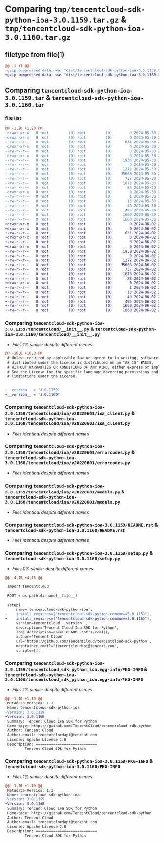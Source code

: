 # Comparing `tmp/tencentcloud-sdk-python-ioa-3.0.1159.tar.gz` & `tmp/tencentcloud-sdk-python-ioa-3.0.1160.tar.gz`

## filetype from file(1)

```diff
@@ -1 +1 @@
-gzip compressed data, was "dist/tencentcloud-sdk-python-ioa-3.0.1159.tar", last modified: Thu May 30 20:57:23 2024, max compression
+gzip compressed data, was "dist/tencentcloud-sdk-python-ioa-3.0.1160.tar", last modified: Sun Jun  2 20:40:30 2024, max compression
```

## Comparing `tencentcloud-sdk-python-ioa-3.0.1159.tar` & `tencentcloud-sdk-python-ioa-3.0.1160.tar`

### file list

```diff
@@ -1,20 +1,20 @@
-drwxr-xr-x   0 root         (0) root         (0)        0 2024-05-30 20:57:23.000000 tencentcloud-sdk-python-ioa-3.0.1159/
-drwxr-xr-x   0 root         (0) root         (0)        0 2024-05-30 20:57:23.000000 tencentcloud-sdk-python-ioa-3.0.1159/tencentcloud/
--rw-r--r--   0 root         (0) root         (0)      631 2024-05-30 20:57:23.000000 tencentcloud-sdk-python-ioa-3.0.1159/tencentcloud/__init__.py
-drwxr-xr-x   0 root         (0) root         (0)        0 2024-05-30 20:57:23.000000 tencentcloud-sdk-python-ioa-3.0.1159/tencentcloud/ioa/
--rw-r--r--   0 root         (0) root         (0)        0 2024-05-30 20:57:23.000000 tencentcloud-sdk-python-ioa-3.0.1159/tencentcloud/ioa/__init__.py
-drwxr-xr-x   0 root         (0) root         (0)        0 2024-05-30 20:57:23.000000 tencentcloud-sdk-python-ioa-3.0.1159/tencentcloud/ioa/v20220601/
--rw-r--r--   0 root         (0) root         (0)     1938 2024-05-30 20:57:23.000000 tencentcloud-sdk-python-ioa-3.0.1159/tencentcloud/ioa/v20220601/ioa_client.py
--rw-r--r--   0 root         (0) root         (0)        0 2024-05-30 20:57:23.000000 tencentcloud-sdk-python-ioa-3.0.1159/tencentcloud/ioa/v20220601/__init__.py
--rw-r--r--   0 root         (0) root         (0)     1272 2024-05-30 20:57:23.000000 tencentcloud-sdk-python-ioa-3.0.1159/tencentcloud/ioa/v20220601/errorcodes.py
--rw-r--r--   0 root         (0) root         (0)    35668 2024-05-30 20:57:23.000000 tencentcloud-sdk-python-ioa-3.0.1159/tencentcloud/ioa/v20220601/models.py
--rw-r--r--   0 root         (0) root         (0)      737 2024-05-30 20:57:23.000000 tencentcloud-sdk-python-ioa-3.0.1159/README.rst
--rw-r--r--   0 root         (0) root         (0)     1073 2024-05-30 20:57:23.000000 tencentcloud-sdk-python-ioa-3.0.1159/setup.py
--rw-r--r--   0 root         (0) root         (0)       88 2024-05-30 20:57:23.000000 tencentcloud-sdk-python-ioa-3.0.1159/setup.cfg
-drwxr-xr-x   0 root         (0) root         (0)        0 2024-05-30 20:57:23.000000 tencentcloud-sdk-python-ioa-3.0.1159/tencentcloud_sdk_python_ioa.egg-info/
--rw-r--r--   0 root         (0) root         (0)        1 2024-05-30 20:57:23.000000 tencentcloud-sdk-python-ioa-3.0.1159/tencentcloud_sdk_python_ioa.egg-info/dependency_links.txt
--rw-r--r--   0 root         (0) root         (0)       13 2024-05-30 20:57:23.000000 tencentcloud-sdk-python-ioa-3.0.1159/tencentcloud_sdk_python_ioa.egg-info/top_level.txt
--rw-r--r--   0 root         (0) root         (0)       40 2024-05-30 20:57:23.000000 tencentcloud-sdk-python-ioa-3.0.1159/tencentcloud_sdk_python_ioa.egg-info/requires.txt
--rw-r--r--   0 root         (0) root         (0)      495 2024-05-30 20:57:23.000000 tencentcloud-sdk-python-ioa-3.0.1159/tencentcloud_sdk_python_ioa.egg-info/SOURCES.txt
--rw-r--r--   0 root         (0) root         (0)     1660 2024-05-30 20:57:23.000000 tencentcloud-sdk-python-ioa-3.0.1159/tencentcloud_sdk_python_ioa.egg-info/PKG-INFO
--rw-r--r--   0 root         (0) root         (0)     1660 2024-05-30 20:57:23.000000 tencentcloud-sdk-python-ioa-3.0.1159/PKG-INFO
+drwxr-xr-x   0 root         (0) root         (0)        0 2024-06-02 20:40:30.000000 tencentcloud-sdk-python-ioa-3.0.1160/
+drwxr-xr-x   0 root         (0) root         (0)        0 2024-06-02 20:40:30.000000 tencentcloud-sdk-python-ioa-3.0.1160/tencentcloud/
+-rw-r--r--   0 root         (0) root         (0)      631 2024-06-02 20:40:30.000000 tencentcloud-sdk-python-ioa-3.0.1160/tencentcloud/__init__.py
+drwxr-xr-x   0 root         (0) root         (0)        0 2024-06-02 20:40:30.000000 tencentcloud-sdk-python-ioa-3.0.1160/tencentcloud/ioa/
+-rw-r--r--   0 root         (0) root         (0)        0 2024-06-02 20:40:30.000000 tencentcloud-sdk-python-ioa-3.0.1160/tencentcloud/ioa/__init__.py
+drwxr-xr-x   0 root         (0) root         (0)        0 2024-06-02 20:40:30.000000 tencentcloud-sdk-python-ioa-3.0.1160/tencentcloud/ioa/v20220601/
+-rw-r--r--   0 root         (0) root         (0)     1938 2024-06-02 20:40:30.000000 tencentcloud-sdk-python-ioa-3.0.1160/tencentcloud/ioa/v20220601/ioa_client.py
+-rw-r--r--   0 root         (0) root         (0)        0 2024-06-02 20:40:30.000000 tencentcloud-sdk-python-ioa-3.0.1160/tencentcloud/ioa/v20220601/__init__.py
+-rw-r--r--   0 root         (0) root         (0)     1272 2024-06-02 20:40:30.000000 tencentcloud-sdk-python-ioa-3.0.1160/tencentcloud/ioa/v20220601/errorcodes.py
+-rw-r--r--   0 root         (0) root         (0)    35668 2024-06-02 20:40:30.000000 tencentcloud-sdk-python-ioa-3.0.1160/tencentcloud/ioa/v20220601/models.py
+-rw-r--r--   0 root         (0) root         (0)      737 2024-06-02 20:40:30.000000 tencentcloud-sdk-python-ioa-3.0.1160/README.rst
+-rw-r--r--   0 root         (0) root         (0)     1073 2024-06-02 20:40:30.000000 tencentcloud-sdk-python-ioa-3.0.1160/setup.py
+-rw-r--r--   0 root         (0) root         (0)       88 2024-06-02 20:40:30.000000 tencentcloud-sdk-python-ioa-3.0.1160/setup.cfg
+drwxr-xr-x   0 root         (0) root         (0)        0 2024-06-02 20:40:30.000000 tencentcloud-sdk-python-ioa-3.0.1160/tencentcloud_sdk_python_ioa.egg-info/
+-rw-r--r--   0 root         (0) root         (0)        1 2024-06-02 20:40:30.000000 tencentcloud-sdk-python-ioa-3.0.1160/tencentcloud_sdk_python_ioa.egg-info/dependency_links.txt
+-rw-r--r--   0 root         (0) root         (0)       13 2024-06-02 20:40:30.000000 tencentcloud-sdk-python-ioa-3.0.1160/tencentcloud_sdk_python_ioa.egg-info/top_level.txt
+-rw-r--r--   0 root         (0) root         (0)       40 2024-06-02 20:40:30.000000 tencentcloud-sdk-python-ioa-3.0.1160/tencentcloud_sdk_python_ioa.egg-info/requires.txt
+-rw-r--r--   0 root         (0) root         (0)      495 2024-06-02 20:40:30.000000 tencentcloud-sdk-python-ioa-3.0.1160/tencentcloud_sdk_python_ioa.egg-info/SOURCES.txt
+-rw-r--r--   0 root         (0) root         (0)     1660 2024-06-02 20:40:30.000000 tencentcloud-sdk-python-ioa-3.0.1160/tencentcloud_sdk_python_ioa.egg-info/PKG-INFO
+-rw-r--r--   0 root         (0) root         (0)     1660 2024-06-02 20:40:30.000000 tencentcloud-sdk-python-ioa-3.0.1160/PKG-INFO
```

### Comparing `tencentcloud-sdk-python-ioa-3.0.1159/tencentcloud/__init__.py` & `tencentcloud-sdk-python-ioa-3.0.1160/tencentcloud/__init__.py`

 * *Files 1% similar despite different names*

```diff
@@ -10,8 +10,8 @@
 # Unless required by applicable law or agreed to in writing, software
 # distributed under the License is distributed on an "AS IS" BASIS,
 # WITHOUT WARRANTIES OR CONDITIONS OF ANY KIND, either express or implied.
 # See the License for the specific language governing permissions and
 # limitations under the License.
 
 
-__version__ = '3.0.1159'
+__version__ = '3.0.1160'
```

### Comparing `tencentcloud-sdk-python-ioa-3.0.1159/tencentcloud/ioa/v20220601/ioa_client.py` & `tencentcloud-sdk-python-ioa-3.0.1160/tencentcloud/ioa/v20220601/ioa_client.py`

 * *Files identical despite different names*

### Comparing `tencentcloud-sdk-python-ioa-3.0.1159/tencentcloud/ioa/v20220601/errorcodes.py` & `tencentcloud-sdk-python-ioa-3.0.1160/tencentcloud/ioa/v20220601/errorcodes.py`

 * *Files identical despite different names*

### Comparing `tencentcloud-sdk-python-ioa-3.0.1159/tencentcloud/ioa/v20220601/models.py` & `tencentcloud-sdk-python-ioa-3.0.1160/tencentcloud/ioa/v20220601/models.py`

 * *Files identical despite different names*

### Comparing `tencentcloud-sdk-python-ioa-3.0.1159/README.rst` & `tencentcloud-sdk-python-ioa-3.0.1160/README.rst`

 * *Files identical despite different names*

### Comparing `tencentcloud-sdk-python-ioa-3.0.1159/setup.py` & `tencentcloud-sdk-python-ioa-3.0.1160/setup.py`

 * *Files 0% similar despite different names*

```diff
@@ -4,15 +4,15 @@
 
 import tencentcloud
 
 ROOT = os.path.dirname(__file__)
 
 setup(
     name='tencentcloud-sdk-python-ioa',
-    install_requires=["tencentcloud-sdk-python-common==3.0.1159"],
+    install_requires=["tencentcloud-sdk-python-common==3.0.1160"],
     version=tencentcloud.__version__,
     description='Tencent Cloud Ioa SDK for Python',
     long_description=open('README.rst').read(),
     author='Tencent Cloud',
     url='https://github.com/TencentCloud/tencentcloud-sdk-python',
     maintainer_email="tencentcloudapi@tencent.com",
     scripts=[],
```

### Comparing `tencentcloud-sdk-python-ioa-3.0.1159/tencentcloud_sdk_python_ioa.egg-info/PKG-INFO` & `tencentcloud-sdk-python-ioa-3.0.1160/tencentcloud_sdk_python_ioa.egg-info/PKG-INFO`

 * *Files 1% similar despite different names*

```diff
@@ -1,10 +1,10 @@
 Metadata-Version: 1.1
 Name: tencentcloud-sdk-python-ioa
-Version: 3.0.1159
+Version: 3.0.1160
 Summary: Tencent Cloud Ioa SDK for Python
 Home-page: https://github.com/TencentCloud/tencentcloud-sdk-python
 Author: Tencent Cloud
 Author-email: tencentcloudapi@tencent.com
 License: Apache License 2.0
 Description: ============================
         Tencent Cloud SDK for Python
```

### Comparing `tencentcloud-sdk-python-ioa-3.0.1159/PKG-INFO` & `tencentcloud-sdk-python-ioa-3.0.1160/PKG-INFO`

 * *Files 1% similar despite different names*

```diff
@@ -1,10 +1,10 @@
 Metadata-Version: 1.1
 Name: tencentcloud-sdk-python-ioa
-Version: 3.0.1159
+Version: 3.0.1160
 Summary: Tencent Cloud Ioa SDK for Python
 Home-page: https://github.com/TencentCloud/tencentcloud-sdk-python
 Author: Tencent Cloud
 Author-email: tencentcloudapi@tencent.com
 License: Apache License 2.0
 Description: ============================
         Tencent Cloud SDK for Python
```

